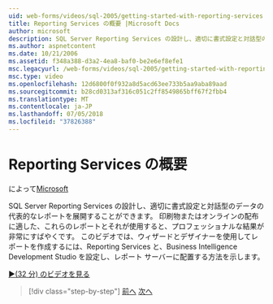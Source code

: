 ```yaml
---
uid: web-forms/videos/sql-2005/getting-started-with-reporting-services
title: Reporting Services の概要 |Microsoft Docs
author: microsoft
description: SQL Server Reporting Services の設計し、適切に書式設定と対話型のデータの代表的なレポートを展開することができます。 印刷用の適切または onl の.
ms.author: aspnetcontent
ms.date: 10/21/2006
ms.assetid: f348a388-d3a2-4ea8-baf0-be2e6ef8efe1
msc.legacyurl: /web-forms/videos/sql-2005/getting-started-with-reporting-services
msc.type: video
ms.openlocfilehash: 12d6800f0f932a8d5acd63ee733b5aa9aba89aad
ms.sourcegitcommit: b28cd0313af316c051c2ff8549865bff67f2fbb4
ms.translationtype: MT
ms.contentlocale: ja-JP
ms.lasthandoff: 07/05/2018
ms.locfileid: "37826388"
---
```

<a name="getting-started-with-reporting-services"></a>Reporting Services の概要
====================
によって[Microsoft](https://github.com/microsoft)

SQL Server Reporting Services の設計し、適切に書式設定と対話型のデータの代表的なレポートを展開することができます。 印刷物またはオンラインの配布に適した、これらのレポートとそれが使用すると、プロフェッショナルな結果が非常にすばやくです。 このビデオでは、ウィザードとデザイナーを使用してレポートを作成するには、Reporting Services と、Business Intelligence Development Studio を設定し、レポート サーバーに配置する方法を示します。

[&#9654;(32 分) のビデオを見る](https://channel9.msdn.com/Blogs/ASP-NET-Site-Videos/getting-started-with-reporting-services)

> [!div class="step-by-step"]
> [前へ](using-sql-server-management-studio.md)
> [次へ](building-and-customizing-reports-in-business-intelligence-development-studio.md)
